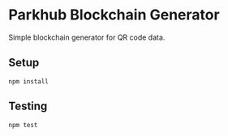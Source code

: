 # Parkhub Blockchain Generator

Simple blockchain generator for QR code data.

## Setup

```
npm install
```

## Testing

```
npm test
```
